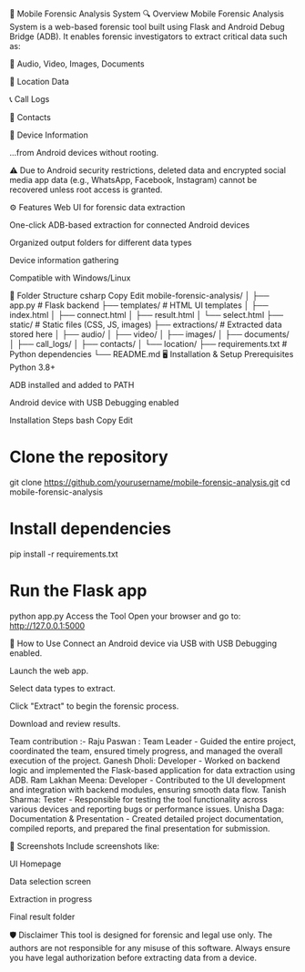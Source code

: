 📱 Mobile Forensic Analysis System
🔍 Overview
Mobile Forensic Analysis System is a web-based forensic tool built using Flask and Android Debug Bridge (ADB). It enables forensic investigators to extract critical data such as:

📁 Audio, Video, Images, Documents

📍 Location Data

📞 Call Logs

👤 Contacts

📱 Device Information

...from Android devices without rooting.

⚠️ Due to Android security restrictions, deleted data and encrypted social media app data (e.g., WhatsApp, Facebook, Instagram) cannot be recovered unless root access is granted.

⚙️ Features
Web UI for forensic data extraction

One-click ADB-based extraction for connected Android devices

Organized output folders for different data types

Device information gathering

Compatible with Windows/Linux

📁 Folder Structure
csharp
Copy
Edit
mobile-forensic-analysis/
│
├── app.py                  # Flask backend
├── templates/              # HTML UI templates
│   ├── index.html
│   ├── connect.html
│   ├── result.html
│   └── select.html
├── static/                 # Static files (CSS, JS, images)
├── extractions/           # Extracted data stored here
│   ├── audio/
│   ├── video/
│   ├── images/
│   ├── documents/
│   ├── call_logs/
│   ├── contacts/
│   └── location/
├── requirements.txt        # Python dependencies
└── README.md
🖥️ Installation & Setup
Prerequisites
Python 3.8+

ADB installed and added to PATH

Android device with USB Debugging enabled

Installation Steps
bash
Copy
Edit
# Clone the repository
git clone https://github.com/yourusername/mobile-forensic-analysis.git
cd mobile-forensic-analysis

# Install dependencies
pip install -r requirements.txt

# Run the Flask app
python app.py
Access the Tool
Open your browser and go to:
http://127.0.0.1:5000

🔌 How to Use
Connect an Android device via USB with USB Debugging enabled.

Launch the web app.

Select data types to extract.

Click "Extract" to begin the forensic process.

Download and review results.

Team contribution :-
Raju Paswan : Team Leader - Guided the entire project, coordinated the team, ensured timely progress, and managed the overall execution of the project.
Ganesh Dholi: Developer - Worked on backend logic and implemented the Flask-based application for data extraction using ADB.
Ram Lakhan Meena: Developer - Contributed to the UI development and integration with backend modules, ensuring smooth data flow.
Tanish Sharma: Tester - Responsible for testing the tool functionality across various devices and reporting bugs or performance issues.
Unisha Daga: Documentation & Presentation - Created detailed project documentation, compiled reports, and prepared the final presentation for submission.

📸 Screenshots
Include screenshots like:

UI Homepage

Data selection screen

Extraction in progress

Final result folder

🛡️ Disclaimer
This tool is designed for forensic and legal use only. The authors are not responsible for any misuse of this software. Always ensure you have legal authorization before extracting data from a device.

